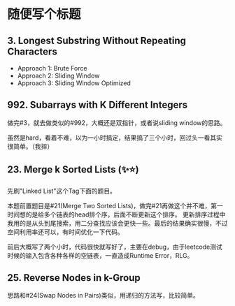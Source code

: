 # 随便写个标题

## 3. Longest Substring Without Repeating Characters
- Approach 1: Brute Force
- Approach 2: Sliding Window
- Approach 3: Sliding Window Optimized

## 992. Subarrays with K Different Integers
做完#3，就去做类似的#992，大概还是双指针，或者说sliding window的思路。

虽然是hard，看着不难，以为一小时搞定，结果搞了三个小时，回过头一看其实很简单。（我摔）

## 23. Merge k Sorted Lists (✨⭐)
先刷"Linked List"这个Tag下面的题目。

本题前置题目是#21(Merge Two Sorted Lists)，做完#21再做这个并不难，第一时间想的是给多个链表的head排个序，后面不断更新这个排序。
更新排序过程中我用的是从头到尾搜索，用二分查找应该会更快一些。最后的结果确实很慢，不过空间利用率还可以，有时间优化一下代码。

前后大概写了两个小时，代码很快就写好了，主要在debug，由于leetcode测试时候的输入包含各种各样的空链表，一直造成Runtime Error，RLG。

## 25. Reverse Nodes in k-Group
思路和#24(Swap Nodes in Pairs)类似，用递归的方法写，比较简单。